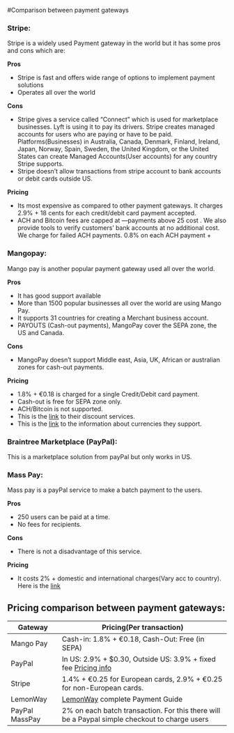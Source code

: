 #Comparison between payment gateways

### Stripe:
Stripe is a widely used Payment gateway in the world but it has some pros and cons which are:

**Pros**
* Stripe is fast and offers wide range of options to implement payment solutions 
* Operates all over the world

**Cons**
* Stripe gives a service called “Connect” which is used for marketplace businesses. Lyft is using it to pay its drivers. Stripe creates managed accounts for users who are paying or have to be paid. Platforms(Businesses) in Australia, Canada, Denmark, Finland, Ireland, Japan, Norway, Spain, Sweden, the United Kingdom, or the United States can create Managed Accounts(User accounts) for any country Stripe supports.
* Stripe doesn’t allow transactions from stripe account to bank accounts or debit cards outside US.

**Pricing**
* Its most expensive as compared to other payment gateways. It charges 2.9% + 18 cents for each credit/debit card payment accepted.
* ACH and Bitcoin fees are capped at —payments above 25 cost . We also provide tools to verify customers’ bank accounts at no additional cost. We charge  for failed ACH payments. 0.8% on each ACH payment + 


### Mangopay:
Mango pay is another popular payment gateway used all over the world.

**Pros**
* It has good support available
* More than 1500 popular businesses all over the world are using Mango Pay.
* It supports 31 countries for creating a Merchant business account.
* PAYOUTS (Cash-out payments), MangoPay cover the SEPA zone, the US and Canada.

**Cons**
* MangoPay doesn’t support Middle east, Asia, UK, African or australian zones for cash-out payments.

**Pricing**
* 1.8% + €0.18 is charged for a single Credit/Debit card payment.
* Cash-out is free for SEPA zone only.
* ACH/Bitcoin is not supported.
* This is the [link](https://www.mangopay.com/pricing/pricing-worldwide/#volumeDiscount) to their discount services.
* This is the [link](https://www.mangopay.com/pricing/pricing-worldwide/) to the information about currencies they support.


### Braintree Marketplace (PayPal):
This is a marketplace solution from payPal but only works in US.


### Mass Pay:
Mass pay is a payPal service to make a batch payment to the users. 

**Pros**
* 250 users can be paid at a time.
* No fees for recipients.

**Cons**
* There is not a disadvantage of this service.

**Pricing**
* It costs 2% + domestic and international charges(Vary acc to country). Here is the [link](https://developer.paypal.com/docs/classic/products/mass-pay/)

## Pricing comparison between payment gateways:

| Gateway | Pricing(Per transaction) |
| --- | --- |
| Mango Pay | Cash-in: 1.8% + €0.18, Cash-Out: Free (in SEPA) |
| PayPal | In US: 2.9% + $0.30, Outside US: 3.9% + fixed fee [Pricing info](https://www.paypal.com/us/webapps/mpp/merchant-fees) |
| Stripe | 1.4%  + €0.25 for European cards, 2.9%  + €0.25 for non-European cards. |
| LemonWay | [LemonWay](https://www.lemonway.com/en/prices/) complete Payment Guide |
| PayPal MassPay | 2% on each batch transaction. For this there will be a Paypal simple checkout to charge users |




